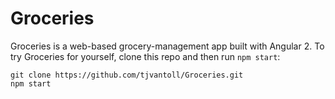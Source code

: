 # Groceries

Groceries is a web-based grocery-management app built with Angular 2. To try Groceries for yourself, clone this repo and then run `npm start`:

```
git clone https://github.com/tjvantoll/Groceries.git
npm start
```